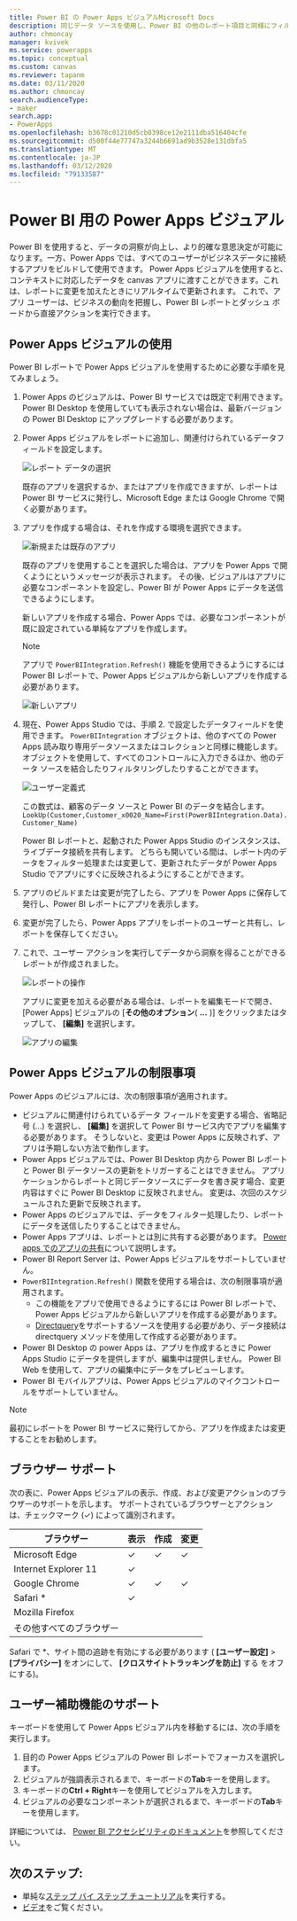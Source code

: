 ```yaml
---
title: Power BI の Power Apps ビジュアルMicrosoft Docs
description: 同じデータ ソースを使用し、Power BI の他のレポート項目と同様にフィルタリングできるキャンバス アプリの埋め込みに関する手順と制限
author: chmoncay
manager: kvivek
ms.service: powerapps
ms.topic: conceptual
ms.custom: canvas
ms.reviewer: tapanm
ms.date: 03/11/2020
ms.author: chmoncay
search.audienceType:
- maker
search.app:
- PowerApps
ms.openlocfilehash: b3678c01210d5cb0398ce12e2111dba516404cfe
ms.sourcegitcommit: d500f44e77747a3244b6691ad9b3528e131dbfa5
ms.translationtype: MT
ms.contentlocale: ja-JP
ms.lasthandoff: 03/12/2020
ms.locfileid: "79133587"
---
```

# <a name="power-apps-visual-for-power-bi"></a>Power BI 用の Power Apps ビジュアル

Power BI を使用すると、データの洞察が向上し、より的確な意思決定が可能になります。一方、Power Apps では、すべてのユーザーがビジネスデータに接続するアプリをビルドして使用できます。 Power Apps ビジュアルを使用すると、コンテキストに対応したデータを canvas アプリに渡すことができます。これは、レポートに変更を加えたときにリアルタイムで更新されます。 これで、アプリ ユーザーは、ビジネスの動向を把握し、Power BI レポートとダッシュ ボードから直接アクションを実行できます。

## <a name="using-the-power-apps-visual"></a>Power Apps ビジュアルの使用

Power BI レポートで Power Apps ビジュアルを使用するために必要な手順を見てみましょう。

1. Power Apps のビジュアルは、Power BI サービスでは既定で利用できます。 Power BI Desktop を使用していても表示されない場合は、最新バージョンの Power BI Desktop にアップグレードする必要があります。

2. Power Apps ビジュアルをレポートに追加し、関連付けられているデータフィールドを設定します。

    ![レポート データの選択](./media/powerapps-custom-visual/add-visual-set-data.png)

    既存のアプリを選択するか、またはアプリを作成できますが、レポートは Power BI サービスに発行し、Microsoft Edge または Google Chrome で開く必要があります。

3.  アプリを作成する場合は、それを作成する環境を選択できます。

    ![新規または既存のアプリ](./media/powerapps-custom-visual/create-new-or-choose-app.png)

    既存のアプリを使用することを選択した場合は、アプリを Power Apps で開くようにというメッセージが表示されます。 その後、ビジュアルはアプリに必要なコンポーネントを設定し、Power BI が Power Apps にデータを送信できるようにします。

    新しいアプリを作成する場合、Power Apps では、必要なコンポーネントが既に設定されている単純なアプリを作成します。

    > [!NOTE]
    > アプリで `PowerBIIntegration.Refresh()` 機能を使用できるようにするには Power BI レポートで、Power Apps ビジュアルから新しいアプリを作成する必要があります。

    ![新しいアプリ](./media/powerapps-custom-visual/new-app.png)

4. 現在、Power Apps Studio では、手順 2. で設定したデータフィールドを使用できます。 `PowerBIIntegration` オブジェクトは、他のすべての Power Apps 読み取り専用データソースまたはコレクションと同様に機能します。 オブジェクトを使用して、すべてのコントロールに入力できるほか、他のデータ ソースを結合したりフィルタリングしたりすることができます。

    ![ユーザー定義式](./media/powerapps-custom-visual/custom-formula.png)

    この数式は、顧客のデータ ソースと Power BI のデータを結合します。`LookUp(Customer,Customer_x0020_Name=First(PowerBIIntegration.Data).Customer_Name)`

   Power BI レポートと、起動された Power Apps Studio のインスタンスは、ライブデータ接続を共有します。 どちらも開いている間は、レポート内のデータをフィルター処理または変更して、更新されたデータが Power Apps Studio でアプリにすぐに反映されるようにすることができます。

5. アプリのビルドまたは変更が完了したら、アプリを Power Apps に保存して発行し、Power BI レポートにアプリを表示します。

6. 変更が完了したら、Power Apps アプリをレポートのユーザーと共有し、レポートを保存してください。

7. これで、ユーザー アクションを実行してデータから洞察を得ることができるレポートが作成されました。

    ![レポートの操作](./media/powerapps-custom-visual/working-report.gif)

    アプリに変更を加える必要がある場合は、レポートを編集モードで開き、[Power Apps] ビジュアルの [**その他のオプション**( **...** )] をクリックまたはタップして、 **[編集]** を選択します。

    ![アプリの編集](./media/powerapps-custom-visual/edit-app.png)

## <a name="limitations-of-the-power-apps-visual"></a>Power Apps ビジュアルの制限事項

Power Apps のビジュアルには、次の制限事項が適用されます。

- ビジュアルに関連付けられているデータ フィールドを変更する場合、省略記号 (...) を選択し、 **[編集]** を選択して Power BI サービス内でアプリを編集する必要があります。 そうしないと、変更は Power Apps に反映されず、アプリは予期しない方法で動作します。
- Power Apps ビジュアルでは、Power BI Desktop 内から Power BI レポートと Power BI データソースの更新をトリガーすることはできません。 アプリケーションからレポートと同じデータソースにデータを書き戻す場合、変更内容はすぐに Power BI Desktop に反映されません。 変更は、次回のスケジュールされた更新で反映されます。
- Power Apps のビジュアルでは、データをフィルター処理したり、レポートにデータを送信したりすることはできません。
- Power Apps アプリは、レポートとは別に共有する必要があります。 [Power apps でのアプリの共有](share-app.md)について説明します。
- Power BI Report Server は、Power Apps ビジュアルをサポートしていません。
- `PowerBIIntegration.Refresh()` 関数を使用する場合は、次の制限事項が適用されます。
    - この機能をアプリで使用できるようにするには Power BI レポートで、Power Apps ビジュアルから新しいアプリを作成する必要があります。
    - [Directquery](https://docs.microsoft.com/power-bi/desktop-directquery-data-sources)をサポートするソースを使用する必要があり、データ接続は directquery メソッドを使用して作成する必要があります。
- Power BI Desktop の power Apps は、アプリを作成するときに Power Apps Studio にデータを提供しますが、編集中は提供しません。 Power BI Web を使用して、アプリの編集中にデータをプレビューします。
- Power BI モバイルアプリは、Power Apps ビジュアルのマイクコントロールをサポートしていません。

> [!NOTE]
> 最初にレポートを Power BI サービスに発行してから、アプリを作成または変更することをお勧めします。

## <a name="browser-support"></a>ブラウザー サポート

次の表に、Power Apps ビジュアルの表示、作成、および変更アクションのブラウザーのサポートを示します。 サポートされているブラウザーとアクションは、チェックマーク (&check;) によって識別されます。

|ブラウザー|表示|作成|変更
|-|-|-|-
|Microsoft Edge|&check;|&check;|&check;
|Internet Explorer 11|&check;
|Google Chrome|&check;|&check;|&check;
|Safari \*|&check;
|Mozilla Firefox
|その他すべてのブラウザー

Safari で \*、サイト間の追跡を有効にする必要があります ( **[ユーザー設定]**  >  **[プライバシー]** をオンにして、 **[クロスサイトトラッキングを防止]** する をオフにする)。

## <a name="accessibility-support"></a>ユーザー補助機能のサポート

キーボードを使用して Power Apps ビジュアル内を移動するには、次の手順を実行します。

1. 目的の Power Apps ビジュアルの Power BI レポートでフォーカスを選択します。
2. ビジュアルが強調表示されるまで、キーボードの**Tab**キーを使用します。
3. キーボードの**Ctrl + Right**キーを使用してビジュアルを入力します。
3. ビジュアルの必要なコンポーネントが選択されるまで、キーボードの**Tab**キーを使用します。

詳細については、 [Power BI アクセシビリティのドキュメント]( https://docs.microsoft.com/power-bi/desktop-accessibility)を参照してください。


## <a name="next-steps"></a>次のステップ:

* 単純な[ステップ バイ ステップ チュートリアル](https://docs.microsoft.com/power-bi/visuals/power-bi-visualization-powerapp)を実行する。
* [ビデオ](https://aka.ms/powerappscustomvisualvideo)をご覧ください。
